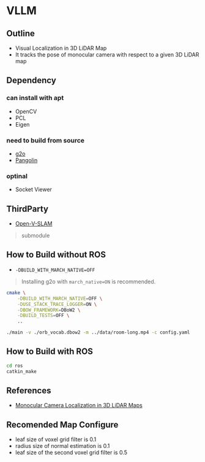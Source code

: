 # VLLM
## Outline
* Visual Localization in 3D LiDAR Map
* It tracks the pose of monocular camera with respect to a given 3D LiDAR map

## Dependency
### can install with apt
* OpenCV
* PCL
* Eigen

### need to build from source
* [g2o](https://github.com/RainerKuemmerle/g2o)
* [Pangolin](https://github.com/stevenlovegrove/Pangolin)

### optinal
* Socket Viewer

## ThirdParty
* [Open-V-SLAM](https://github.com/xdspacelab/openvslam)
> submodule


## How to Build without ROS
* `-DBUILD_WITH_MARCH_NATIVE=OFF`
> Installing g2o with `march_native=ON` is recommended.
    
``` bash
cmake \
    -DBUILD_WITH_MARCH_NATIVE=OFF \
    -DUSE_STACK_TRACE_LOGGER=ON \
    -DBOW_FRAMEWORK=DBoW2 \
    -DBUILD_TESTS=OFF \
    ..
```

``` bash
./main -v ./orb_vocab.dbow2 -m ../data/room-long.mp4 -c config.yaml
```

## How to Build with ROS
```bash 
cd ros
catkin_make
```

## References
* [Monocular Camera Localization in 3D LiDAR Maps](http://www.lifelong-navigation.eu/files/caselitz16iros.pdf)

## Recomended Map Configure
* leaf size of voxel grid filter is 0.1
* radius size of normal estimation is 0.1
* leaf size of the second voxel grid filter is 0.5